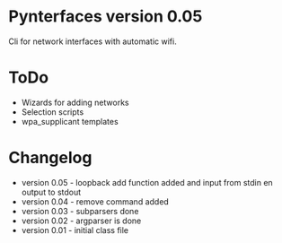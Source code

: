 Pynterfaces version 0.05
========================
Cli for network interfaces with automatic wifi.

ToDo
====
- Wizards for adding networks
- Selection scripts
- wpa\_supplicant templates

Changelog
=========
* version 0.05 - loopback add function added and input from stdin en output to stdout
* version 0.04 - remove command added
* version 0.03 - subparsers done
* version 0.02 - argparser is done
* version 0.01 - initial class file
